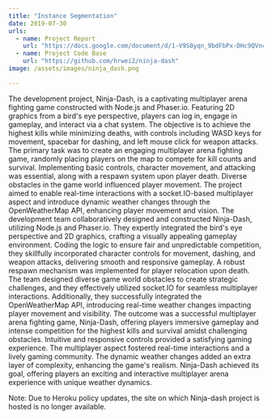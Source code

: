 ```yaml
---
title: "Instance Segmentation"
date: 2019-07-30
urls:
  - name: Project Report
    url: "https://docs.google.com/document/d/1-V9S0yqn_9bdFbPx-DHc9QVncCtPlKuqkwuQxeU9xJk/edit"
  - name: Project Code Base
    url: "https://github.com/hrwei2/ninja-dash"
image: /assets/images/ninja_dash.png

---
```


The development project, Ninja-Dash, is a captivating multiplayer arena fighting game constructed with Node.js and Phaser.io. Featuring 2D graphics from a bird's eye perspective, players can log in, engage in gameplay, and interact via a chat system. The objective is to achieve the highest kills while minimizing deaths, with controls including WASD keys for movement, spacebar for dashing, and left mouse click for weapon attacks. The primary task was to create an engaging multiplayer arena fighting game, randomly placing players on the map to compete for kill counts and survival. Implementing basic controls, character movement, and attacking was essential, along with a respawn system upon player death. Diverse obstacles in the game world influenced player movement. The project aimed to enable real-time interactions with a socket.IO-based multiplayer aspect and introduce dynamic weather changes through the OpenWeatherMap API, enhancing player movement and vision. The development team collaboratively designed and constructed Ninja-Dash, utilizing Node.js and Phaser.io. They expertly integrated the bird's eye perspective and 2D graphics, crafting a visually appealing gameplay environment. Coding the logic to ensure fair and unpredictable competition, they skillfully incorporated character controls for movement, dashing, and weapon attacks, delivering smooth and responsive gameplay. A robust respawn mechanism was implemented for player relocation upon death. The team designed diverse game world obstacles to create strategic challenges, and they effectively utilized socket.IO for seamless multiplayer interactions. Additionally, they successfully integrated the OpenWeatherMap API, introducing real-time weather changes impacting player movement and visibility. The outcome was a successful multiplayer arena fighting game, Ninja-Dash, offering players immersive gameplay and intense competition for the highest kills and survival amidst challenging obstacles. Intuitive and responsive controls provided a satisfying gaming experience. The multiplayer aspect fostered real-time interactions and a lively gaming community. The dynamic weather changes added an extra layer of complexity, enhancing the game's realism. Ninja-Dash achieved its goal, offering players an exciting and interactive multiplayer arena experience with unique weather dynamics.

Note: Due to Heroku policy updates, the site on which Ninja-dash project is hosted is no longer available.